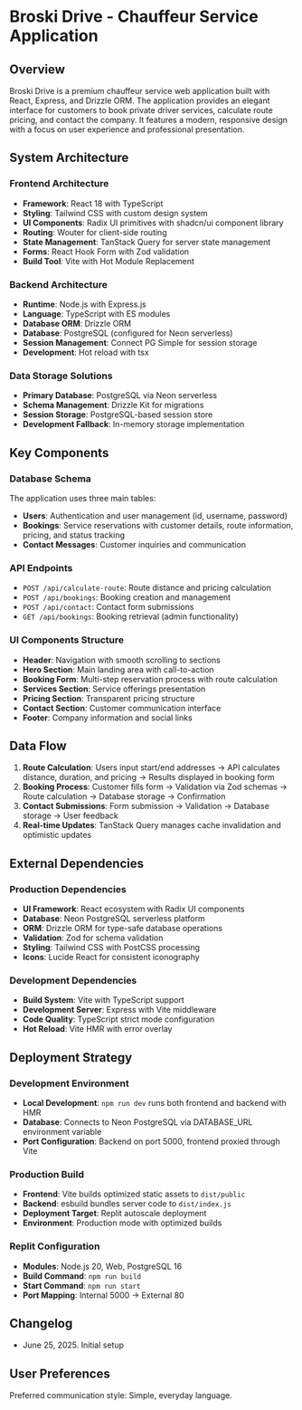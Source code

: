 # Broski Drive - Chauffeur Service Application

## Overview
Broski Drive is a premium chauffeur service web application built with React, Express, and Drizzle ORM. The application provides an elegant interface for customers to book private driver services, calculate route pricing, and contact the company. It features a modern, responsive design with a focus on user experience and professional presentation.

## System Architecture

### Frontend Architecture
- **Framework**: React 18 with TypeScript
- **Styling**: Tailwind CSS with custom design system
- **UI Components**: Radix UI primitives with shadcn/ui component library
- **Routing**: Wouter for client-side routing
- **State Management**: TanStack Query for server state management
- **Forms**: React Hook Form with Zod validation
- **Build Tool**: Vite with Hot Module Replacement

### Backend Architecture
- **Runtime**: Node.js with Express.js
- **Language**: TypeScript with ES modules
- **Database ORM**: Drizzle ORM
- **Database**: PostgreSQL (configured for Neon serverless)
- **Session Management**: Connect PG Simple for session storage
- **Development**: Hot reload with tsx

### Data Storage Solutions
- **Primary Database**: PostgreSQL via Neon serverless
- **Schema Management**: Drizzle Kit for migrations
- **Session Storage**: PostgreSQL-based session store
- **Development Fallback**: In-memory storage implementation

## Key Components

### Database Schema
The application uses three main tables:
- **Users**: Authentication and user management (id, username, password)
- **Bookings**: Service reservations with customer details, route information, pricing, and status tracking
- **Contact Messages**: Customer inquiries and communication

### API Endpoints
- `POST /api/calculate-route`: Route distance and pricing calculation
- `POST /api/bookings`: Booking creation and management
- `POST /api/contact`: Contact form submissions
- `GET /api/bookings`: Booking retrieval (admin functionality)

### UI Components Structure
- **Header**: Navigation with smooth scrolling to sections
- **Hero Section**: Main landing area with call-to-action
- **Booking Form**: Multi-step reservation process with route calculation
- **Services Section**: Service offerings presentation
- **Pricing Section**: Transparent pricing structure
- **Contact Section**: Customer communication interface
- **Footer**: Company information and social links

## Data Flow

1. **Route Calculation**: Users input start/end addresses → API calculates distance, duration, and pricing → Results displayed in booking form
2. **Booking Process**: Customer fills form → Validation via Zod schemas → Route calculation → Database storage → Confirmation
3. **Contact Submissions**: Form submission → Validation → Database storage → User feedback
4. **Real-time Updates**: TanStack Query manages cache invalidation and optimistic updates

## External Dependencies

### Production Dependencies
- **UI Framework**: React ecosystem with Radix UI components
- **Database**: Neon PostgreSQL serverless platform
- **ORM**: Drizzle ORM for type-safe database operations
- **Validation**: Zod for schema validation
- **Styling**: Tailwind CSS with PostCSS processing
- **Icons**: Lucide React for consistent iconography

### Development Dependencies
- **Build System**: Vite with TypeScript support
- **Development Server**: Express with Vite middleware
- **Code Quality**: TypeScript strict mode configuration
- **Hot Reload**: Vite HMR with error overlay

## Deployment Strategy

### Development Environment
- **Local Development**: `npm run dev` runs both frontend and backend with HMR
- **Database**: Connects to Neon PostgreSQL via DATABASE_URL environment variable
- **Port Configuration**: Backend on port 5000, frontend proxied through Vite

### Production Build
- **Frontend**: Vite builds optimized static assets to `dist/public`
- **Backend**: esbuild bundles server code to `dist/index.js`
- **Deployment Target**: Replit autoscale deployment
- **Environment**: Production mode with optimized builds

### Replit Configuration
- **Modules**: Node.js 20, Web, PostgreSQL 16
- **Build Command**: `npm run build`
- **Start Command**: `npm run start`
- **Port Mapping**: Internal 5000 → External 80

## Changelog
- June 25, 2025. Initial setup

## User Preferences
Preferred communication style: Simple, everyday language.